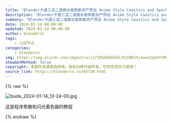 ```yaml
---
title: "Blender卡通三渲二漫画水面焦散资产预设 Anime Style Caustics and Sparkle FX blender布的网免费下载"
description: "Blender卡通三渲二漫画水面焦散资产预设 Anime Style Caustics and Sparkle FX blender布的网免费下载"
summary: "Blender卡通三渲二漫画水面焦散资产预设 Anime Style Caustics and Sparkle FX blender布的网免费下载"
date: 2024-01-14 00:00:00
updated: 2024-01-14 00:00:00
author: blenderit
tags: 
    - 几何节点
categories:
    - blenderco
img: https://img.alicdn.com/imgextra/i2/1856665554/O1CN01Xi4wud1qtmfVMdfjj_!!1856665554.jpg
showGetMethod: false
copyright: 本插件资源来自网络，版权归原作者所有，仅供交流学习使用！
source_link: https://blenderco.cn/65736.html
---
```


{% raw %}
<p><img class="aligncenter" src="https://img.alicdn.com/imgextra/i2/1856665554/O1CN01Xi4wud1qtmfVMdfjj_!!1856665554.jpg" alt="bude_2024-01-14_13-24-00.jpg"></p><p>这是程序焦散和闪光着色器的教程</p>
<div style="display: none">blenderco</div>
{% endraw %}